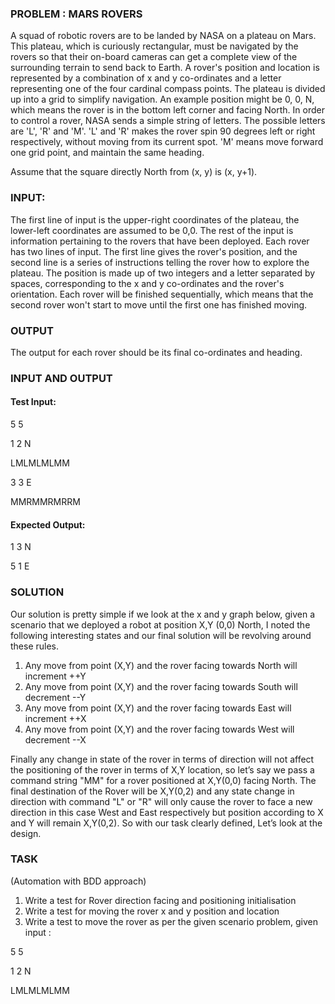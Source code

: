 ### PROBLEM : MARS ROVERS
A squad of robotic rovers are to be landed by NASA on a plateau on Mars. This plateau, which
is curiously rectangular, must be navigated by the rovers so that their on-board cameras can get
a complete view of the surrounding terrain to send back to Earth.
A rover&#39;s position and location is represented by a combination of x and y co-ordinates and a
letter representing one of the four cardinal compass points. The plateau is divided up into a grid
to simplify navigation. An example position might be 0, 0, N, which means the rover is in the
bottom left corner and facing North.
In order to control a rover, NASA sends a simple string of letters. The possible letters are 'L', 'R'
and 'M'. 
'L' and 'R' makes the rover spin 90 degrees left or right respectively, without moving
from its current spot. 
'M' means move forward one grid point, and maintain the same heading.

Assume that the square directly North from (x, y) is (x, y+1).


### INPUT:
The first line of input is the upper-right coordinates of the plateau, the lower-left coordinates are
assumed to be 0,0.
The rest of the input is information pertaining to the rovers that have been deployed. Each rover
has two lines of input. The first line gives the rover's position, and the second line is a series of
instructions telling the rover how to explore the plateau.
The position is made up of two integers and a letter separated by spaces, corresponding to the
x and y co-ordinates and the rover's orientation.
Each rover will be finished sequentially, which means that the second rover won't start to move
until the first one has finished moving.


### OUTPUT
The output for each rover should be its final co-ordinates and heading.

### INPUT AND OUTPUT

#### Test Input:
5 5

1 2 N

LMLMLMLMM

3 3 E

MMRMMRMRRM

#### Expected Output:
1 3 N

5 1 E

### SOLUTION

Our solution is pretty simple if we look at the x and y graph below, given a scenario that we
deployed a robot at position X,Y (0,0) North, I noted the following interesting states and our
final solution will be revolving around these rules.

1) Any move from point (X,Y) and the rover facing towards North will increment ++Y
2) Any move from point (X,Y) and the rover facing towards South will decrement --Y
3) Any move from point (X,Y) and the rover facing towards East will increment ++X
4) Any move from point (X,Y) and the rover facing towards West will decrement --X
   
Finally any change in state of the rover in terms of direction will not affect the positioning of the
rover in terms of X,Y location, so let’s say we pass a command string "MM" for a rover
positioned at X,Y(0,0) facing North. The final destination of the Rover will be X,Y(0,2) and any
state change in direction with command "L" or "R" will only cause the rover to face a new
direction in this case West and East respectively but position according to X and Y will remain
X,Y(0,2). So with our task clearly defined, Let’s look at the design.

### TASK
(Automation with BDD approach)

1. Write a test for Rover direction facing and positioning initialisation
2. Write a test for moving the rover x and y position and location
3. Write a test to move the rover as per the given scenario problem, given input :

5 5

1 2 N

LMLMLMLMM